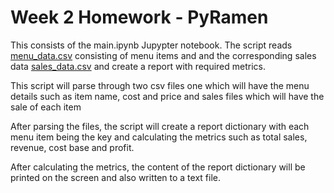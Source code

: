 # Week 2 Homework - PyRamen
This consists of the main.ipynb Jupypter notebook. The script reads [menu_data.csv](Data/menu_data.csv) consisting of menu items and and the corresponding sales data [sales_data.csv](Data/sales_data.csv) and create a report with required metrics.

This script will parse through two csv files one which will have the menu details such as item name, cost and price and sales files which will have the sale of each item

After parsing the files, the script will create a report dictionary with each menu item being the key
and calculating the metrics such as total sales, revenue, cost base and profit. 

After calculating the metrics, the content of the report dictionary will be printed on the screen and also written to a text file.